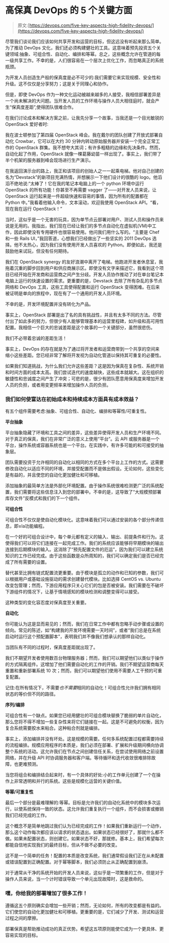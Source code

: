 # 高保真 DevOps 的 5 个关键方面

> 原文:[https://devops.com/five-key-aspects-high-fidelity-devops/](https://devops.com/five-key-aspects-high-fidelity-devops/)

尽管我们谈论我们应该如何共享开发和运营的目标，但这远没有听起来那么简单。为了推动 DevOps 文化，我们还必须构建健壮的工具。这意味着预先投资五个关键领域:抽象、可组合性、自动化、编排和等幂。总之，这些概念允许在管道的每一级共享工作。不幸的是，人们很容易在一个层次上优化工作，而忽略真正的系统瓶颈。

为开发人员创造生产般的保真度是必不可少的:我们需要它来实现规模、安全性和升级。这不仅仅是分享努力；这是关于同理心和协作。

但是，即使 DevOps 作为一种文化运动被越来越多的人接受，我相信部署差异是一个尚未解决的大问题。当开发人员的工作环境与操作人员大相径庭时，就会产生“保真度差距”,使得团队很难合作。

在我们讨论成本和解决方案之前，让我先分享一个故事，当我还是一个目光敏锐的 OpenStack 爱好者时:

我在波士顿参加了第四届 OpenStack 峰会。我在戴尔的团队创建了开放式部署自动化 Crowbar，它可以在大约 30 分钟内转动原始服务器并安装一个完全正常工作的 OpenStack 群集。我不想夸大其词；有许多粗糙的边缘和先决条件。然而，自动化起了作用，OpenStack 就像一棵葛藤幼苗一样出现了。事实上，我们带了半个机架的服务器到峰会现场进行生产演示。

在我返回演示台的路上，我正和该项目的创始人之一一起乘电梯。他对自己创建的名为“Devstack”的新项目充满热情，并想展示一下他们设计的很酷的 logo。他滔滔不绝地说:“太棒了！它在我的笔记本电脑上的一个 python 环境中运行 OpenStack 的所有功能！你甚至不再需要 vagger 了——对开发人员来说，让 OpenStack 运行起来是一件超级快速和容易的事情，因为所有的配置都在 Python 中。”我看着他输入命令，文本滚动，欢迎我使用 OpenStack API。“看，现在我在运行 OpenStack！”

当时，这似乎是一个无害的玩具，因为单节点云部署对用户、测试人员和操作员来说是无用的。我指出，我们现在已经让我们的多节点自动化在虚拟机(VM)中工作，因此即使没有专用硬件也很容易使用。他问我们用什么写的。“主要是 Chef 和一些 Rails UI，”我回答道，心想我们已经做出了一些坚实的 2011 DevOps 选择。他不太热心，因为我们没有使用开发人员喜欢的 Python。即便如此，我还是鼓励他来试玩，但没有任何期待。

我们在 OpenStack synergy 的友好浪潮中离开了电梯。他跑进开发者休息室，我拖着沉重的脚步回到用户和供应商展示区。即使没有文字来描述它，我看到这个项目已经开始在开发商和运营商之间产生分歧。开发人员协作推动了对在单台笔记本电脑上运行的快速设置的需求。更重要的是，Devstack 去除了所有杂乱的多节点网络和 DevOps 工具，这些工具使得配置和运行 OpenStack 变得困难。在后来被证明是单向的旅程中，现在有了一个通用的开发人员环境。

不幸的是，开发环境配置并没有转化为产品。

事实上，OpenStack 部署是出了名的具有挑战性，并且有太多不同的方法。尽管付出了如此多的努力，但很少有人能够管理基本的运营里程碑，如升级和高可用性配置。我相信一个巨大的忠诚差距是这个故事的一个关键部分，虽然很悲伤。

我们不必带着忠诚的差距生活！

事实上，DevOps 的存在就是为了通过将开发者和运营商带到一个共享的空间来缩小这些差距。您已经非常了解将开发视为自动化管道以保持其可重复的必要性。

如果我们知道挑战，为什么我们允许这些差距？这是因为保真在复杂性、系统开销和时间方面的成本太高。我们尝试迭代的速度越快，这些成本就越大。这在组织的敏捷性和忠诚度之间产生了冲突；可悲的是，很少有团队愿意用保真度来增加开发人员的负担，或者用变更频率来增加操作人员的负担。

### 我们如何使富达在初始成本和持续成本方面具有成本效益？

有五个组件需要考虑:抽象、可组合性、自动化、编排和等幂性/可重复性。

**平台抽象**

平台抽象隐藏了环境和工具之间的差异，这些差异使得开发人员和生产环境不同。对于真正的保真，我们在非常广泛的意义上使用“平台”。云 API 或服务器是一个平台，操作系统或容器系统也是一个平台。在实践中，有许多可能的和可接受的抽象层。

团队需要投资于允许相同的自动化以相同的方式在多个平台上工作的方式。这需要修改自动化以适应不同的环境，并接受配置而不是做出假设。无论如何，这些变化是有益的，并且使您的自动化更加健壮和可移植。

添加抽象的最简单方法是外部化环境配置。由于操作系统很难检测更广泛的系统配置，我们需要将这些信息注入到您的部署中。不幸的是，这导致了“大规模预部署库存文件”反模式和我们的下一个组件。

**可组合性**

可组合性不仅仅是使自动化模块化。这意味着我们可以通过安装的各个部分传递信息，即±la功能编程。

在一个好的可组合设计中，每个单元都有定义的输入、输出、前提条件和行为。这使得我们可以将它们连接在一起完成工作。我们的系统应该能够将早期模块的输出连接到后期模块的输入。这消除了“预先配置文件的厄运”，因为我们可以建立系统知识的工作已经完成。由于这些函数是众所周知的，我们可以确定我们是否已经完成了所有需要的设置。

替代甚至比拥有链式配置流更重要。由于模块是孤立的动作和已知的参数，我们可以根据用户或基础设施驱动的需求创建替代模块。比如选择 CentOS vs. Ubuntu 改变包管理；然而，下游应用程序只关心它们的包是否被安装。我们需要在不破坏下游组件的情况下，让基于情境感知的模块检测和调整变得可以接受。

这种类型的变化容忍度对保真度至关重要。

**自动化**

你可能认为这是显而易见的；然而，我们在日常工作中都有忽略手动步骤或设置的倾向。常见的陈述，如“构建我的开发环境需要一天时间”，或者“我们总是在系统启动时运行这个预配置脚本”，表明我们并不像我们想承认的那样自动化。

当团队有不同的过程时，保真度差距就出现了。

我们不期望开发者使用数百台物理服务器；然而，我们可以期望他们以类似于操作的方式隔离组件。这增加了他们需要自动化的工作的开销。我们不期望运营商每天重置和重新部署系统 10 次；然而，我们可以期望他们使用不需要人工干预的可重复配置。

记住:在所有情况下，不需要*也不需要*相同的自动化！可组合性允许我们拥有相同状态的等价但不同的路径。

**序列/编排**

可组合性有一个缺点。如果您已经用健壮的可组合模块替换了脆弱的单片自动化，那么您将不得不增加一些复杂性来将它们链接在一起。这是不可避免的权衡，因为复合系统需要胶水来粘合。这种粘合剂就是编排。

事实上，添加编排并没有坏处。这是规模的需要。任何多系统配置过程都需要持续的流程编排。规模应用程序的本质是，我们必须在部署、扩展和升级期间横向协调整个系统的活动。这允许我们在节点之间创建信任关系，在尝试使用网络之前设置网络，并在升级 API 时协调服务器和客户端。等待循环和迭代收敛很难排除故障，也更难预测。

当您将组合和编排结合起来时，有一个具体的好处:小的工作单元创建了一个在操作上非常透明和并行的系统。这些是规模化运营的关键价值。

**等幂/可重复性**

最后一个部分是最难理解的:等幂。目标是允许我们的自动化系统中的模块多次运行，以使系统保持一致的状态。这允许我们重复执行一个组件，而不会损害或撤销我们已经完成的工作。

这个概念不是简单地跳过我们认为已经完成的工作！如果我们重新运行一个动作，那么这个动作每次都应该以请求的状态退出。如果状态已经很好了，那就什么都不做。如果未配置状态，则创建它。如果状态不好，那就修。基本上，我们希望每次都能自信地实现我们的最终目标，但从不做不必要的改变。

这不是一个简单的任务！配置的本质是改变系统，我们通常假设我们正在从未配置或错误配置到正确配置。对于幂等脚本，我们必须防止从正确配置到崩溃。

对于通常从干净的系统开始的开发人员来说，这似乎是一项繁重的工作，但是对于操作人员来说，当一个计时错误导致一个单元出现故障时，这是救命的。

### 嘿，你给我的部署增加了很多工作！

遵循这五个原则确实会增加一些开销；然而，无论如何，所有的改变都是有益的。它们使您的自动化更加健壮和可移植。更重要的是，它们减少了开发、测试和运营过程之间的摩擦。

部署保真是帮助推动成功的真正优势。希望这五项原则能使它成为一个更具体、更容易实现的目标。